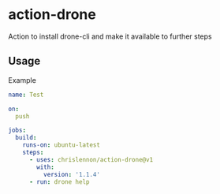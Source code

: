 # action-drone

Action to install drone-cli and make it available to further steps

## Usage

Example
````yaml
name: Test

on:
  push

jobs:
  build:
    runs-on: ubuntu-latest
    steps:
      - uses: chrislennon/action-drone@v1
        with:
          version: '1.1.4'
      - run: drone help
````
